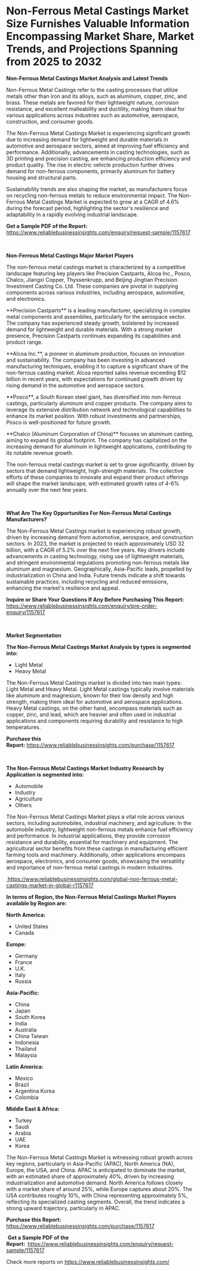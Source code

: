 <p><h1>Non-Ferrous Metal Castings Market Size Furnishes Valuable Information Encompassing Market Share, Market Trends, and Projections Spanning from 2025 to 2032</h1></p><p><strong>Non-Ferrous Metal Castings Market Analysis and Latest Trends</strong></p>
<p><p>Non-Ferrous Metal Castings refer to the casting processes that utilize metals other than iron and its alloys, such as aluminum, copper, zinc, and brass. These metals are favored for their lightweight nature, corrosion resistance, and excellent malleability and ductility, making them ideal for various applications across industries such as automotive, aerospace, construction, and consumer goods.</p><p>The Non-Ferrous Metal Castings Market is experiencing significant growth due to increasing demand for lightweight and durable materials in automotive and aerospace sectors, aimed at improving fuel efficiency and performance. Additionally, advancements in casting technologies, such as 3D printing and precision casting, are enhancing production efficiency and product quality. The rise in electric vehicle production further drives demand for non-ferrous components, primarily aluminum for battery housing and structural parts.</p><p>Sustainability trends are also shaping the market, as manufacturers focus on recycling non-ferrous metals to reduce environmental impact. The Non-Ferrous Metal Castings Market is expected to grow at a CAGR of 4.6% during the forecast period, highlighting the sector's resilience and adaptability in a rapidly evolving industrial landscape.</p></p>
<p><strong>Get a Sample PDF of the Report:&nbsp;</strong> <a href="https://www.reliablebusinessinsights.com/enquiry/request-sample/1157617?utm_campaign=2268&utm_medium=2&utm_source=Github&utm_content=ia&utm_term=02042025&utm_id=non-ferrous-metal-castings">https://www.reliablebusinessinsights.com/enquiry/request-sample/1157617</a></p>
<p>&nbsp;</p>
<p><strong>Non-Ferrous Metal Castings Major Market Players</strong></p>
<p><p>The non-ferrous metal castings market is characterized by a competitive landscape featuring key players like Precision Castparts, Alcoa Inc., Posco, Chalco, Jiangxi Copper, Thyssenkrupp, and Beijing Jingtian Precision Investment Casting Co. Ltd. These companies are pivotal in supplying components across various industries, including aerospace, automotive, and electronics.</p><p>**Precision Castparts** is a leading manufacturer, specializing in complex metal components and assemblies, particularly for the aerospace sector. The company has experienced steady growth, bolstered by increased demand for lightweight and durable materials. With a strong market presence, Precision Castparts continues expanding its capabilities and product range.</p><p>**Alcoa Inc.**, a pioneer in aluminum production, focuses on innovation and sustainability. The company has been investing in advanced manufacturing techniques, enabling it to capture a significant share of the non-ferrous casting market. Alcoa reported sales revenue exceeding $12 billion in recent years, with expectations for continued growth driven by rising demand in the automotive and aerospace sectors.</p><p>**Posco**, a South Korean steel giant, has diversified into non-ferrous castings, particularly aluminum and copper products. The company aims to leverage its extensive distribution network and technological capabilities to enhance its market position. With robust investments and partnerships, Posco is well-positioned for future growth.</p><p>**Chalco (Aluminum Corporation of China)** focuses on aluminum casting, aiming to expand its global footprint. The company has capitalized on the increasing demand for aluminum in lightweight applications, contributing to its notable revenue growth.</p><p>The non-ferrous metal castings market is set to grow significantly, driven by sectors that demand lightweight, high-strength materials. The collective efforts of these companies to innovate and expand their product offerings will shape the market landscape, with estimated growth rates of 4-6% annually over the next few years.</p></p>
<p>&nbsp;</p>
<p><strong>What Are The Key Opportunities For Non-Ferrous Metal Castings Manufacturers?</strong></p>
<p><p>The Non-Ferrous Metal Castings market is experiencing robust growth, driven by increasing demand from automotive, aerospace, and construction sectors. In 2023, the market is projected to reach approximately USD 32 billion, with a CAGR of 5.2% over the next five years. Key drivers include advancements in casting technology, rising use of lightweight materials, and stringent environmental regulations promoting non-ferrous metals like aluminum and magnesium. Geographically, Asia-Pacific leads, propelled by industrialization in China and India. Future trends indicate a shift towards sustainable practices, including recycling and reduced emissions, enhancing the market's resilience and appeal.</p></p>
<p><strong>Inquire or Share Your Questions If Any Before Purchasing This Report:</strong> <a href="https://www.reliablebusinessinsights.com/enquiry/pre-order-enquiry/1157617?utm_campaign=2268&utm_medium=2&utm_source=Github&utm_content=ia&utm_term=02042025&utm_id=non-ferrous-metal-castings">https://www.reliablebusinessinsights.com/enquiry/pre-order-enquiry/1157617</a></p>
<p>&nbsp;</p>
<p><strong>Market Segmentation</strong></p>
<p><strong>The Non-Ferrous Metal Castings Market Analysis by types is segmented into:</strong></p>
<p><ul><li>Light Metal</li><li>Heavy Metal</li></ul></p>
<p><p>The Non-Ferrous Metal Castings market is divided into two main types: Light Metal and Heavy Metal. Light Metal castings typically involve materials like aluminum and magnesium, known for their low density and high strength, making them ideal for automotive and aerospace applications. Heavy Metal castings, on the other hand, encompass materials such as copper, zinc, and lead, which are heavier and often used in industrial applications and components requiring durability and resistance to high temperatures.</p></p>
<p><strong>Purchase this Report:&nbsp;</strong><a href="https://www.reliablebusinessinsights.com/purchase/1157617?utm_campaign=2268&utm_medium=2&utm_source=Github&utm_content=ia&utm_term=02042025&utm_id=non-ferrous-metal-castings">https://www.reliablebusinessinsights.com/purchase/1157617</a></p>
<p>&nbsp;</p>
<p><strong>The Non-Ferrous Metal Castings Market Industry Research by Application is segmented into:</strong></p>
<p><ul><li>Automobile</li><li>Industry</li><li>Agriculture</li><li>Others</li></ul></p>
<p><p>The Non-Ferrous Metal Castings Market plays a vital role across various sectors, including automobiles, industrial machinery, and agriculture. In the automobile industry, lightweight non-ferrous metals enhance fuel efficiency and performance. In industrial applications, they provide corrosion resistance and durability, essential for machinery and equipment. The agricultural sector benefits from these castings in manufacturing efficient farming tools and machinery. Additionally, other applications encompass aerospace, electronics, and consumer goods, showcasing the versatility and importance of non-ferrous metal castings in modern industries.</p></p>
<p><a href="https://www.reliablebusinessinsights.com/global-non-ferrous-metal-castings-market-in-global-r1157617?utm_campaign=2268&utm_medium=2&utm_source=Github&utm_content=ia&utm_term=02042025&utm_id=non-ferrous-metal-castings">&nbsp;https://www.reliablebusinessinsights.com/global-non-ferrous-metal-castings-market-in-global-r1157617</a></p>
<p><strong>In terms of Region, the Non-Ferrous Metal Castings Market Players available by Region are:</strong></p>
<p>
    <p> <strong> North America: </strong>
        <ul>
            <li>United States</li>
            <li>Canada</li>
        </ul>
        </p> 
    <p> <strong> Europe: </strong>
        <ul>
            <li>Germany</li>
            <li>France</li>
            <li>U.K.</li>
            <li>Italy</li>
            <li>Russia</li>
        </ul>
        </p> 
    <p> <strong> Asia-Pacific: </strong>
        <ul>
            <li>China</li>
            <li>Japan</li>
            <li>South Korea</li>
            <li>India</li>
            <li>Australia</li>
            <li>China Taiwan</li>
            <li>Indonesia</li>
            <li>Thailand</li>
            <li>Malaysia</li>
        </ul>
        </p> 
    <p> <strong> Latin America: </strong>
        <ul>
            <li>Mexico</li>
            <li>Brazil</li>
            <li>Argentina Korea</li>
            <li>Colombia</li>
        </ul>
        </p> 
    <p> <strong> Middle East & Africa: </strong>
        <ul>
            <li>Turkey</li>
            <li>Saudi</li>
            <li>Arabia</li>
            <li>UAE</li>
            <li>Korea</li>
        </ul>
    </p>
    </p>
<p><p>The Non-Ferrous Metal Castings Market is witnessing robust growth across key regions, particularly in Asia-Pacific (APAC), North America (NA), Europe, the USA, and China. APAC is anticipated to dominate the market, with an estimated share of approximately 40%, driven by increasing industrialization and automotive demand. North America follows closely with a market share of around 25%, while Europe captures about 20%. The USA contributes roughly 10%, with China representing approximately 5%, reflecting its specialized casting segments. Overall, the trend indicates a strong upward trajectory, particularly in APAC.</p></p>
<p><strong>Purchase this Report: </strong><a href="https://www.reliablebusinessinsights.com/purchase/1157617?utm_campaign=2268&utm_medium=2&utm_source=Github&utm_content=ia&utm_term=02042025&utm_id=non-ferrous-metal-castings">https://www.reliablebusinessinsights.com/purchase/1157617</a></p>
<p>&nbsp;<strong>Get a Sample PDF of the Report:&nbsp;&nbsp;</strong><a href="https://www.reliablebusinessinsights.com/enquiry/request-sample/1157617?utm_campaign=2268&utm_medium=2&utm_source=Github&utm_content=ia&utm_term=02042025&utm_id=non-ferrous-metal-castings">https://www.reliablebusinessinsights.com/enquiry/request-sample/1157617</a></p>
<p><strong></strong></p>
<p>Check more reports on <a href="https://www.reliablebusinessinsights.com/?utm_campaign=2268&utm_medium=2&utm_source=Github&utm_content=ia&utm_term=02042025&utm_id=non-ferrous-metal-castings">https://www.reliablebusinessinsights.com/</a></p>